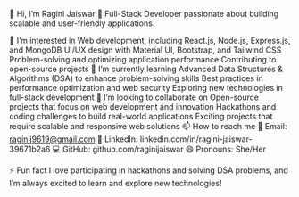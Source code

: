 👋 Hi, I’m Ragini Jaiswar
🚀 Full-Stack Developer passionate about building scalable and user-friendly applications.

👀 I’m interested in
Web development, including React.js, Node.js, Express.js, and MongoDB
UI/UX design with Material UI, Bootstrap, and Tailwind CSS
Problem-solving and optimizing application performance
Contributing to open-source projects
🌱 I’m currently learning
Advanced Data Structures & Algorithms (DSA) to enhance problem-solving skills
Best practices in performance optimization and web security
Exploring new technologies in full-stack development
💞️ I’m looking to collaborate on
Open-source projects that focus on web development and innovation
Hackathons and coding challenges to build real-world applications
Exciting projects that require scalable and responsive web solutions
📫 How to reach me
📧 Email: raginij9619@gmail.com
🔗 LinkedIn: linkedin.com/in/ragini-jaiswar-39671b2a6
💻 GitHub: github.com/raginijaiswar
😄 Pronouns:
She/Her

⚡ Fun fact
I love participating in hackathons and solving DSA problems, and I’m always excited to learn and explore new technologies!
